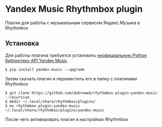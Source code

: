 # Yandex Music Rhythmbox plugin
Плагин для работы с музыкальным сервисом Яндекс.Музыка в Rhythmbox

## Установка
Для работы плагина требуется установить [неофициальную Python библиотеку API Yandex Music](https://github.com/MarshalX/yandex-music-api)

    $ pip install yandex-music --upgrade

Затем скачать плагин и переместить его в папку с плагинами Rhythmbox

    $ git clone https://github.com/dobroweb/rhythmbox-plugin-yandex-music --recursive
    $ mkdir ~/.local/share/rhythmbox/plugins/
    $ mv rhythmbox-plugin-yandex-music ~/.local/share/rhythmbox/plugins/yandex-music

После чего активировать плагин в настройках Rhythmbox
